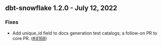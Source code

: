 ## dbt-snowflake 1.2.0 - July 12, 2022

### Fixes
- Add unique\_id field to docs generation test catalogs; a follow-on PR to core PR. ([#4168](https://github.com/dbt-labs/dbt-core/pull/4618))
